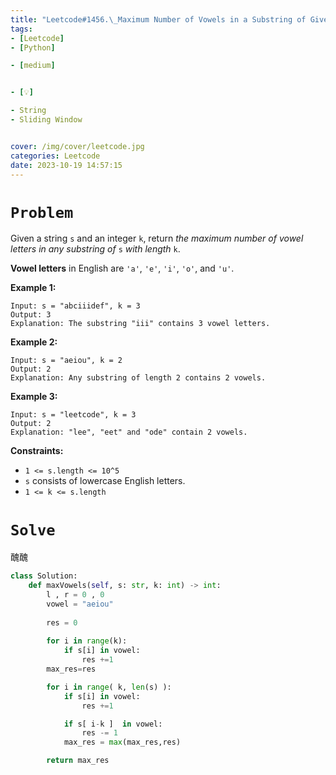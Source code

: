 ```yaml
---
title: "Leetcode#1456.\_Maximum Number of Vowels in a Substring of Given Length"
tags:
- [Leetcode]
- [Python]

- [medium]


- [💡]

- String
- Sliding Window


cover: /img/cover/leetcode.jpg
categories: Leetcode
date: 2023-10-19 14:57:15
---
```


# `Problem`

Given a string `s` and an integer `k`, return *the maximum number of vowel letters in any substring of* `s` *with length* `k`.

**Vowel letters** in English are `'a'`, `'e'`, `'i'`, `'o'`, and `'u'`.

**Example 1:**

```
Input: s = "abciiidef", k = 3
Output: 3
Explanation: The substring "iii" contains 3 vowel letters.

```

**Example 2:**

```
Input: s = "aeiou", k = 2
Output: 2
Explanation: Any substring of length 2 contains 2 vowels.

```

**Example 3:**

```
Input: s = "leetcode", k = 3
Output: 2
Explanation: "lee", "eet" and "ode" contain 2 vowels.

```

**Constraints:**

- `1 <= s.length <= 10^5`
- `s` consists of lowercase English letters.
- `1 <= k <= s.length`

# `Solve`

醜醜

```python
class Solution:
    def maxVowels(self, s: str, k: int) -> int:
        l , r = 0 , 0
        vowel = "aeiou"
        
        res = 0
        
        for i in range(k):
            if s[i] in vowel:
                res +=1
        max_res=res

        for i in range( k, len(s) ):
            if s[i] in vowel:
                res +=1

            if s[ i-k ]  in vowel:
                res -= 1
            max_res = max(max_res,res)

        return max_res
```